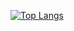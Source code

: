 
<!--[![Anurag's GitHub stats](https://github-readme-stats.vercel.app/api?username=ethan-r-gallup&count_private=true)](https://github.com/anuraghazra/github-readme-stats)-->
<!--[![GitHub Streak](https://github-readme-streak-stats.herokuapp.com/?user=ethan-r-gallup)](https://git.io/streak-stats)-->
[![Top Langs](https://github-readme-stats.vercel.app/api/top-langs/?username=ethan-r-gallup&hide=jupyter%20notebook&langs_count=6&layout=compact&card_width=445)](https://github.com/anuraghazra/github-readme-stats)

